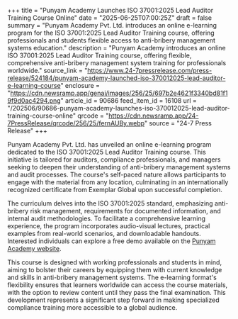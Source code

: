 +++
title = "Punyam Academy Launches ISO 37001:2025 Lead Auditor Training Course Online"
date = "2025-06-25T07:00:25Z"
draft = false
summary = "Punyam Academy Pvt. Ltd. introduces an online e-learning program for the ISO 37001:2025 Lead Auditor Training course, offering professionals and students flexible access to anti-bribery management systems education."
description = "Punyam Academy introduces an online ISO 37001:2025 Lead Auditor Training course, offering flexible, comprehensive anti-bribery management system training for professionals worldwide."
source_link = "https://www.24-7pressrelease.com/press-release/524184/punyam-academy-launched-iso-370012025-lead-auditor-e-learning-course"
enclosure = "https://cdn.newsramp.app/genai/images/256/25/697b2e4621f3340bd81f19f9d0ac4294.png"
article_id = 90686
feed_item_id = 16108
url = "/202506/90686-punyam-academy-launches-iso-370012025-lead-auditor-training-course-online"
qrcode = "https://cdn.newsramp.app/24-7PressRelease/qrcode/256/25/fernAUBy.webp"
source = "24-7 Press Release"
+++

<p>Punyam Academy Pvt. Ltd. has unveiled an online e-learning program dedicated to the ISO 37001:2025 Lead Auditor Training course. This initiative is tailored for auditors, compliance professionals, and managers seeking to deepen their understanding of anti-bribery management systems and audit processes. The course's self-paced nature allows participants to engage with the material from any location, culminating in an internationally recognized certificate from Exemplar Global upon successful completion.</p><p>The curriculum delves into the ISO 37001:2025 standard, emphasizing anti-bribery risk management, requirements for documented information, and internal audit methodologies. To facilitate a comprehensive learning experience, the program incorporates audio-visual lectures, practical examples from real-world scenarios, and downloadable handouts. Interested individuals can explore a free demo available on the <a href='https://www.punyamacademy.com/course/management-system/iso-37001-lead-auditor-training/' rel='nofollow' target='_blank'>Punyam Academy website</a>.</p><p>This course is designed with working professionals and students in mind, aiming to bolster their careers by equipping them with current knowledge and skills in anti-bribery management systems. The e-learning format's flexibility ensures that learners worldwide can access the course materials, with the option to review content until they pass the final examination. This development represents a significant step forward in making specialized compliance training more accessible to a global audience.</p>